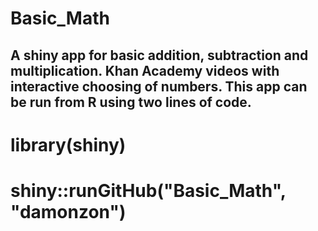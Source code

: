 # Basic_Math
A shiny app for basic addition, subtraction and multiplication.
Khan Academy videos with interactive choosing of numbers.
This app can be run from R using two lines of code.
----------------------------------------------------
# library(shiny)
# shiny::runGitHub("Basic_Math", "damonzon")


